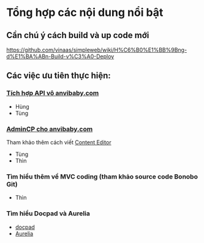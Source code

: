 # Tổng hợp các nội dung nổi bật

## Cần chú ý cách build và up code mới 

https://github.com/vinaas/simpleweb/wiki/H%C6%B0%E1%BB%9Bng-d%E1%BA%ABn-Build-v%C3%A0-Deploy

## Các việc ưu tiên thực hiện:

### [Tích hợp API vô anvibaby.com](https://github.com/vinaas/simpleweb/wiki/T%C3%ADch-h%E1%BB%A3p-t%C3%ADnh-n%C4%83ng-API-c%E1%BB%A7a-Admincenter-v%C3%A0o-Docpad-website)

* Hùng
* Tùng

### [AdminCP cho anvibaby.com](https://github.com/vinaas/simpleweb/wiki/S%E1%BB%AD-d%E1%BB%A5ng-Bonobo-Git-%C4%91%E1%BB%83-c%E1%BA%ADp-nh%E1%BA%ADt-th%C3%B4ng-tin-cho-web-s%E1%BB%AD-d%E1%BB%A5ng-Docpad)

Tham khảo thêm cách viết [Content Editor](https://github.com/vinaas/simpleweb/wiki/T%C3%ADch-h%E1%BB%A3p-Online-Plugins-Editor)
* Tùng
* Thìn



### Tìm hiểu thêm về MVC coding (tham khảo source code Bonobo Git)

* Thìn



### Tìm hiểu Docpad và Aurelia

* [docpad](https://github.com/vinaas/simpleweb/wiki/Todo)
* [Aurelia](https://github.com/vinaas/simpleweb/wiki/H%C6%B0%E1%BB%9Bng-d%E1%BA%ABn-Build-v%C3%A0-Deploy-AdminCenter)



